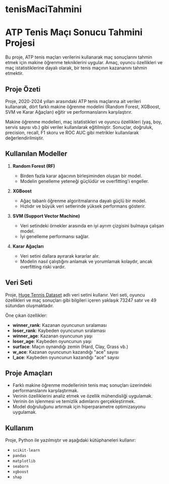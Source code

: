 # tenisMaciTahmini
# ATP Tenis Maçı Sonucu Tahmini Projesi

Bu proje, ATP tenis maçları verilerini kullanarak maç sonuçlarını tahmin etmek için makine öğrenme tekniklerini uygular. Amaç, oyuncu özellikleri ve maç istatistiklerine dayalı olarak, bir tenis maçının kazananını tahmin etmektir.

## Proje Özeti

Proje, 2020-2024 yılları arasındaki ATP tenis maçlarına ait verileri kullanarak, dört farklı makine öğrenme modelini (Random Forest, XGBoost, SVM ve Karar Ağaçları) eğitir ve performanslarını karşılaştırır. 

Makine öğrenme modelleri, maç istatistikleri ve oyuncu özellikleri (yaş, boy, servis sayısı vb.) gibi veriler kullanılarak eğitilmiştir. Sonuçlar, doğruluk, precision, recall, F1 skoru ve ROC AUC gibi metrikler kullanılarak değerlendirilmiştir.

## Kullanılan Modeller

1. **Random Forest (RF)**  
   - Birden fazla karar ağacının birleşiminden oluşan bir model.
   - Modelin genelleme yeteneği güçlüdür ve overfitting'i engeller.

2. **XGBoost**  
   - Ağaç tabanlı öğrenme algoritmalarına dayalı güçlü bir model.
   - Hızlıdır ve büyük veri setlerinde yüksek performans gösterir.

3. **SVM (Support Vector Machine)**  
   - Veri setindeki örnekler arasında en iyi ayrım çizgisini bulmaya çalışan model.
   - İyi genelleme performansı sağlar.

4. **Karar Ağaçları**  
   - Veri setini dallara ayırarak kararlar alır.
   - Modelin nasıl çalıştığını anlamak ve yorumlamak kolaydır, ancak overfitting riski vardır.

## Veri Seti

Proje, [Huge Tennis Dataset](https://www.kaggle.com/datasets) adlı veri setini kullanır. Veri seti, oyuncu özellikleri ve maç sonuçları gibi bilgileri içeren yaklaşık 73247 satır ve 49 sütundan oluşmaktadır.

Öne çıkan özellikler:
- **winner_rank**: Kazanan oyuncunun sıralaması
- **loser_rank**: Kaybeden oyuncunun sıralaması
- **winner_age**: Kazanan oyuncunun yaşı
- **loser_age**: Kaybeden oyuncunun yaşı
- **surface**: Maçın oynandığı zemin (Hard, Clay, Grass vb.)
- **w_ace**: Kazanan oyuncunun kazandığı "ace" sayısı
- **l_ace**: Kaybeden oyuncunun kazandığı "ace" sayısı

## Proje Amaçları

- Farklı makine öğrenme modellerinin tenis maç sonuçları üzerindeki performanslarını karşılaştırmak.
- Verinin özelliklerini analiz etmek ve özellik mühendisliği uygulamak.
- Verinin ön işlenmesi ve temizlik adımlarını gerçekleştirmek.
- Model doğruluğunu artırmak için hiperparametre optimizasyonu uygulamak.

## Kullanım

Proje, Python ile yazılmıştır ve aşağıdaki kütüphaneleri kullanır:

- `scikit-learn`
- `pandas`
- `matplotlib`
- `seaborn`
- `xgboost`
- `shap`

